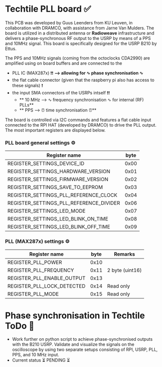 # Techtile PLL board ✅

This PCB was developed by Guus Leenders from KU Leuven, in collaboration with DRAMCO, with assistance from Jarne Van Mulders. The board is utilized in a distributed antenna or **Radioweave** infrastructure and delivers a phase-synchronous RF output to the USRP by means of a PPS and 10MHz signal. This board is specifically designed for the USRP B210 by Ettus.

The PPS and 10MHz signals (coming from the octoclocks CDA2990) are amplified using on board buffers and are connected to the
* PLL IC (MAX287x) ❗❗ **--> allowing for ∿ phase synchronisation ∿**
* the flat cable connector (given that the raspberry pi also has access to these signals) ❗
* the input SMA connectors of the USRPs intself ❗❗
  * ** 10 MHz --> ∿ frequency synchronisation ∿ for internal (RF) PLLs**
  * ** PPS --> ⏰ time synchronisation ⏰**

The board is controlled via I2C commands and features a flat cable input connected to the RPI HAT (developed by DRAMCO) to drive the PLL output. The most important registers are displayed below.

###  PLL board general settings ⚙️

|Register name| byte |
|--|--|
|REGISTER_SETTINGS_DEVICE_ID            | 0x00 |
|REGISTER_SETTINGS_HARDWARE_VERSION     | 0x01 |
|REGISTER_SETTINGS_FIRMWARE_VERSION     | 0x02 |
|REGISTER_SETTINGS_SAVE_TO_EEPROM       | 0x03 |
|REGISTER_SETTINGS_PLL_REFERENCE_CLOCK  | 0x04 |
|REGISTER_SETTINGS_PLL_REFERENCE_DIVIDER| 0x06 |
|REGISTER_SETTINGS_LED_MODE             | 0x07 |
|REGISTER_SETTINGS_LED_BLINK_ON_TIME    | 0x08 |
|REGISTER_SETTINGS_LED_BLINK_OFF_TIME   | 0x09 |

###  PLL (MAX287x) settings ⚙️

|Register name| byte | Remarks |
|--|--|--|
|REGISTER_PLL_POWER                     | 0x10 | |
|REGISTER_PLL_FREQUENCY                 | 0x11 | 2 byte (uint16) |
|REGISTER_PLL_ENABLE_OUTPUT             | 0x13 | |
|REGISTER_PLL_LOCK_DETECTED             | 0x14 | Read only |
|REGISTER_PLL_MODE                      | 0x15 | Read only |

# Phase synchronisation in Techtile ToDo 📝
- Work further on python script to achieve phase-synchronised outputs with the B210 USRP. Validate and visualize the signals on the oscilloscope by using two separate setups consisting of RPI, USRP, PLL, PPS, and 10 MHz input.
- Current status ⏳ PENDING ⏳
